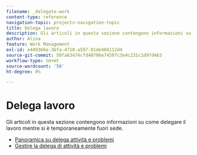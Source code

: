 ```yaml
---
filename: _delegate-work
content-type: reference
navigation-topic: projects-navigation-topic
title: Delega lavoro
description: Gli articoli in questa sezione contengono informazioni su come delegare il lavoro mentre si è temporaneamente fuori sede.
author: Alina
feature: Work Management
exl-id: e449366e-3bfa-4710-a597-91de404112d4
source-git-commit: 50fa63474cfd40706e74507c3e4c231c1d97d463
workflow-type: tm+mt
source-wordcount: '56'
ht-degree: 0%

---
```


# Delega lavoro

Gli articoli in questa sezione contengono informazioni su come delegare il lavoro mentre si è temporaneamente fuori sede.

* [Panoramica su delega attività e problemi](../../manage-work/delegate-work/delegate-work-overview.md)
* [Gestire la delega di attività e problemi](../../manage-work/delegate-work/how-to-delegate-work.md)
